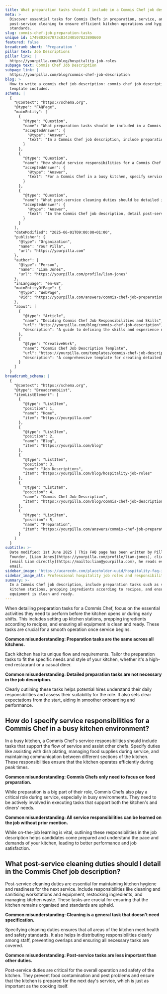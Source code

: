 ```yaml
---
title: What preparation tasks should I include in a Commis Chef job description?
meta: >
  Discover essential tasks for Commis Chefs in preparation, service, and
  post-service cleaning to ensure efficient kitchen operations and hygiene
  standards.
slug: commis-chef-job-preparation-tasks
unique id: 1749803087073x834340507823898600
featured: false
breadcrumb short: 'Preparation '
pillar text: Job Descriptions
pillar link: |
  https://yourpilla.com/blog/hospitality-job-roles
subpage text: Commis Chef Job Description
subpage link: |
  https://yourpilla.com/blog/commis-chef-job-description
blog: >
  How to write a commis chef job description: commis chef job description
  template included.
schema: |
  {
    "@context": "https://schema.org",
    "@type": "FAQPage",
    "mainEntity": [
      {
        "@type": "Question",
        "name": "What preparation tasks should be included in a Commis Chef job description?",
        "acceptedAnswer": {
          "@type": "Answer",
          "text": "In a Commis Chef job description, include preparation tasks such as setting up kitchen stations, prepping ingredients according to recipes, and ensuring all equipment is clean and ready. Tailoring these tasks to the specific needs and style of your kitchen, whether it's a high-end restaurant or a casual diner, helps set clear expectations and aids in smoother operation."
        }
      },
      {
        "@type": "Question",
        "name": "How should service responsibilities for a Commis Chef be specified in a busy kitchen environment?",
        "acceptedAnswer": {
          "@type": "Answer",
          "text": "For a Commis Chef in a busy kitchen, specify service responsibilities that support the flow of service and assist other chefs. These include assisting with dish plating, managing food supplies during service, and maintaining communication between different sections of the kitchen to ensure efficient operations during peak times."
        }
      },
      {
        "@type": "Question",
        "name": "What post-service cleaning duties should be detailed in a Commis Chef job description?",
        "acceptedAnswer": {
          "@type": "Answer",
          "text": "In the Commis Chef job description, detail post-service cleaning duties like cleaning and sanitising workstations and equipment, restocking ingredients, and managing kitchen waste. These tasks are essential for maintaining hygiene, meeting health and safety standards, and ensuring the kitchen is prepared for the next day's service."
        }
      }
    ],
    "dateModified": "2025-06-01T09:00:00+01:00",
    "publisher": {
      "@type": "Organization",
      "name": "Your Pilla",
      "url": "https://yourpilla.com"
    },
    "author": {
      "@type": "Person",
      "name": "Liam Jones",
      "url": "https://yourpilla.com/profile/liam-jones"
    },
    "inLanguage": "en-GB",
    "mainEntityOfPage": {
      "@type": "WebPage",
      "@id": "https://yourpilla.com/answers/commis-chef-job-preparation-tasks"
    },
    "about": [
      {
        "@type": "Article",
        "name": "Deciding Commis Chef Job Responsibilities and Skills",
        "url": "http://yourpilla.com/blog/commis-chef-job-description",
        "description": "A guide to defining the skills and experience needed from a Commis Chef, helping employers create effective job descriptions."
      },
      {
        "@type": "CreativeWork",
        "name": "Commis Chef Job Description Template",
        "url": "https://yourpilla.com/templates/commis-chef-job-description",
        "description": "A comprehensive template for creating detailed job descriptions for Commis Chef positions in various kitchen environments."
      }
    ]
  }
breadcrumb_schema: |
  {
    "@context": "https://schema.org",
    "@type": "BreadcrumbList",
    "itemListElement": [
      {
        "@type": "ListItem",
        "position": 1,
        "name": "Home",
        "item": "https://yourpilla.com"
      },
      {
        "@type": "ListItem",
        "position": 2,
        "name": "Blog",
        "item": "https://yourpilla.com/blog"
      },
      {
        "@type": "ListItem",
        "position": 3,
        "name": "Job Descriptions",
        "item": "https://yourpilla.com/blog/hospitality-job-roles"
      },
      {
        "@type": "ListItem",
        "position": 4,
        "name": "Commis Chef Job Description",
        "item": "https://yourpilla.com/blog/commis-chef-job-description"
      },
      {
        "@type": "ListItem",
        "position": 5,
        "name": "Preparation",
        "item": "https://yourpilla.com/answers/commis-chef-job-preparation-tasks"
      }
    ]
  }
subtitle: >-
  Date modified: 1st June 2025 | This FAQ page has been written by Pilla
  Founder, [Liam Jones](https://yourpilla.com/profile/liam-jones), click to
  [email Liam directly](https://mailto:liam@yourpilla.com), he reads every
  email.
sidebar_image: 'https://ucarecdn.com/placeholder-uuid/hospitality-faq-image.jpg'
sidebar_image_alt: Professional hospitality job roles and responsibilities
summary: >-
  In a Commis Chef job description, include preparation tasks such as setting up
  kitchen stations, prepping ingredients according to recipes, and ensuring all
  equipment is clean and ready.
---
```

When detailing preparation tasks for a Commis Chef, focus on the essential activities they need to perform before the kitchen opens or during early shifts. This includes setting up kitchen stations, prepping ingredients according to recipes, and ensuring all equipment is clean and ready. These tasks are crucial for a smooth operation once service begins.

**Common misunderstanding: Preparation tasks are the same across all kitchens.**

Each kitchen has its unique flow and requirements. Tailor the preparation tasks to fit the specific needs and style of your kitchen, whether it's a high-end restaurant or a casual diner.

**Common misunderstanding: Detailed preparation tasks are not necessary in the job description.**

Clearly outlining these tasks helps potential hires understand their daily responsibilities and assess their suitability for the role. It also sets clear expectations from the start, aiding in smoother onboarding and performance.

## How do I specify service responsibilities for a Commis Chef in a busy kitchen environment?

In a busy kitchen, a Commis Chef's service responsibilities should include tasks that support the flow of service and assist other chefs. Specify duties like assisting with dish plating, managing food supplies during service, and maintaining communication between different sections of the kitchen. These responsibilities ensure that the kitchen operates efficiently during peak times.

**Common misunderstanding: Commis Chefs only need to focus on food preparation.**

While preparation is a big part of their role, Commis Chefs also play a critical role during service, especially in busy environments. They need to be actively involved in executing tasks that support both the kitchen's and diners' needs.

**Common misunderstanding: All service responsibilities can be learned on the job without prior mention.**

While on-the-job learning is vital, outlining these responsibilities in the job description helps candidates come prepared and understand the pace and demands of your kitchen, leading to better performance and job satisfaction.

## What post-service cleaning duties should I detail in the Commis Chef job description?

Post-service cleaning duties are essential for maintaining kitchen hygiene and readiness for the next service. Include responsibilities like cleaning and sanitising workstations and equipment, restocking ingredients, and managing kitchen waste. These tasks are crucial for ensuring that the kitchen remains organised and standards are upheld.

**Common misunderstanding: Cleaning is a general task that doesn't need specification.**

Specifying cleaning duties ensures that all areas of the kitchen meet health and safety standards. It also helps in distributing responsibilities clearly among staff, preventing overlaps and ensuring all necessary tasks are covered.

**Common misunderstanding: Post-service tasks are less important than other duties.**

Post-service duties are critical for the overall operation and safety of the kitchen. They prevent food contamination and pest problems and ensure that the kitchen is prepared for the next day's service, which is just as important as the cooking itself.

